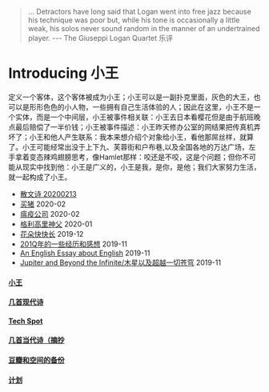 > ... Detractors have long said that Logan went into free jazz because his technique was poor but, while his tone is occasionally a little weak, his solos never sound random in the manner of an undertrained player. --- The Giuseppi Logan Quartet 乐评

# Introducing 小王

定义一个客体，这个客体被成为小王；小王可以是一副扑克里面，灰色的大王，也可以是形形色色的小人物，一些拥有自己生活体验的人；因此在这里，小王不是一个实体，而是一个中间层，小王被事件相关联：小王去日本看樱花但是由于航班晚点最后赔偿了一半价钱；小王被事件描述：小王昨天修办公室的网结果把传真机弄坏了；小王和他人产生联系：我本来想介绍个对象给小王，看他那屌丝样，就算了。小王可能经常出没于上下九、芙蓉街和户布巷,以及全国各地的万达广场，左手拿着变态辣鸡翅膀思考，像Hamlet那样：咬还是不咬，这是个问题；但你不可能从现实中找到他：小王是广义的，小王是我，是你，是他；我们大家努力生活，就一起构成了小王。


* [散文诗 20200213](posts/2020-02-13-v.md)
* [买猪](posts/2020-02-09-pig.md) 2020-02
* [瘟疫公司](posts/2020-02-02-ncov.md) 2020-02
* [格利高里神父](posts/2020-01-05-hl2.md) 2020-01
* [花朵快快长](posts/2019-12-21-none.md) 2019-12
* [201Q年的一些经历和感想](posts/2019-11-30-q.md) 2019-11
* [An English Essay about English](posts/2019-11-english.md) 2019-11
* [Jupiter and Beyond the Infinite/木星以及超越一切苍穹](posts/2019-11-26-idx.md) 2019-11

#### [小王](index_wang.md)

#### [几首现代诗](index_mverse.md)

#### [Tech Spot](index_tech.md)

#### [几首当代诗（摘抄](contemporary/intro.md)

#### [豆瓣和空间的备份](index_history.md)

#### [计划](posts/plan.md)
